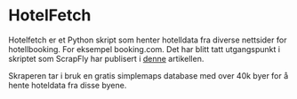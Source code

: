 # HotelFetch
Hotelfetch er et Python skript som henter hotelldata fra diverse nettsider for hotellbooking. For eksempel booking.com. Det har blitt tatt utgangspunkt i skriptet som ScrapFly har publisert i [denne](https://scrapfly.io/blog/how-to-scrape-bookingcom/) artikellen.

Skraperen tar i bruk en gratis simplemaps database med over 40k byer for å hente hoteldata fra disse byene.
